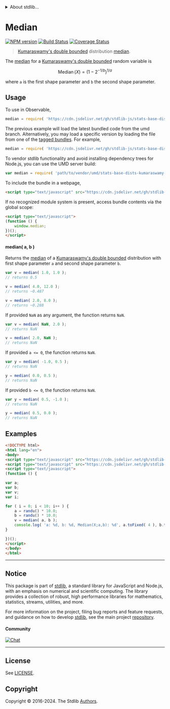 <!--

@license Apache-2.0

Copyright (c) 2018 The Stdlib Authors.

Licensed under the Apache License, Version 2.0 (the "License");
you may not use this file except in compliance with the License.
You may obtain a copy of the License at

   http://www.apache.org/licenses/LICENSE-2.0

Unless required by applicable law or agreed to in writing, software
distributed under the License is distributed on an "AS IS" BASIS,
WITHOUT WARRANTIES OR CONDITIONS OF ANY KIND, either express or implied.
See the License for the specific language governing permissions and
limitations under the License.

-->


<details>
  <summary>
    About stdlib...
  </summary>
  <p>We believe in a future in which the web is a preferred environment for numerical computation. To help realize this future, we've built stdlib. stdlib is a standard library, with an emphasis on numerical and scientific computation, written in JavaScript (and C) for execution in browsers and in Node.js.</p>
  <p>The library is fully decomposable, being architected in such a way that you can swap out and mix and match APIs and functionality to cater to your exact preferences and use cases.</p>
  <p>When you use stdlib, you can be absolutely certain that you are using the most thorough, rigorous, well-written, studied, documented, tested, measured, and high-quality code out there.</p>
  <p>To join us in bringing numerical computing to the web, get started by checking us out on <a href="https://github.com/stdlib-js/stdlib">GitHub</a>, and please consider <a href="https://opencollective.com/stdlib">financially supporting stdlib</a>. We greatly appreciate your continued support!</p>
</details>

# Median

[![NPM version][npm-image]][npm-url] [![Build Status][test-image]][test-url] [![Coverage Status][coverage-image]][coverage-url] <!-- [![dependencies][dependencies-image]][dependencies-url] -->

> [Kumaraswamy's double bounded][kumaraswamy-distribution] distribution [median][median].

<!-- Section to include introductory text. Make sure to keep an empty line after the intro `section` element and another before the `/section` close. -->

<section class="intro">

The [median][median] for a [Kumaraswamy's double bounded][kumaraswamy-distribution] random variable is

<!-- <equation class="equation" label="eq:kumaraswamy_median" align="center" raw="\operatorname{Median}\left( X \right) = \left(1-2^{{-1/b}}\right)^{1/a}" alt="Median for a Kumaraswamy's double bounded distribution."> -->

```math
\mathop{\mathrm{Median}}\left( X \right) = \left(1-2^{{-1/b}}\right)^{1/a}
```

<!-- <div class="equation" align="center" data-raw-text="\operatorname{Median}\left( X \right) = \left(1-2^{{-1/b}}\right)^{1/a}" data-equation="eq:kumaraswamy_median">
    <img src="https://cdn.jsdelivr.net/gh/stdlib-js/stdlib@591cf9d5c3a0cd3c1ceec961e5c49d73a68374cb/lib/node_modules/@stdlib/stats/base/dists/kumaraswamy/median/docs/img/equation_kumaraswamy_median.svg" alt="Median for a Kumaraswamy's double bounded distribution.">
    <br>
</div> -->

<!-- </equation> -->

where `a` is the first shape parameter and `b` the second shape parameter.

</section>

<!-- /.intro -->

<!-- Package usage documentation. -->



<section class="usage">

## Usage

To use in Observable,

```javascript
median = require( 'https://cdn.jsdelivr.net/gh/stdlib-js/stats-base-dists-kumaraswamy-median@umd/browser.js' )
```
The previous example will load the latest bundled code from the umd branch. Alternatively, you may load a specific version by loading the file from one of the [tagged bundles](https://github.com/stdlib-js/stats-base-dists-kumaraswamy-median/tags). For example,

```javascript
median = require( 'https://cdn.jsdelivr.net/gh/stdlib-js/stats-base-dists-kumaraswamy-median@v0.2.0-umd/browser.js' )
```

To vendor stdlib functionality and avoid installing dependency trees for Node.js, you can use the UMD server build:

```javascript
var median = require( 'path/to/vendor/umd/stats-base-dists-kumaraswamy-median/index.js' )
```

To include the bundle in a webpage,

```html
<script type="text/javascript" src="https://cdn.jsdelivr.net/gh/stdlib-js/stats-base-dists-kumaraswamy-median@umd/browser.js"></script>
```

If no recognized module system is present, access bundle contents via the global scope:

```html
<script type="text/javascript">
(function () {
    window.median;
})();
</script>
```

#### median( a, b )

Returns the [median][median] of a [Kumaraswamy's double bounded][kumaraswamy-distribution] distribution with first shape parameter `a` and second shape parameter `b`.

```javascript
var v = median( 1.0, 1.0 );
// returns 0.5

v = median( 4.0, 12.0 );
// returns ~0.487

v = median( 2.0, 8.0 );
// returns ~0.288
```

If provided `NaN` as any argument, the function returns `NaN`.

```javascript
var v = median( NaN, 2.0 );
// returns NaN

v = median( 2.0, NaN );
// returns NaN
```

If provided `a <= 0`, the function returns `NaN`.

```javascript
var y = median( -1.0, 0.5 );
// returns NaN

y = median( 0.0, 0.5 );
// returns NaN
```

If provided `b <= 0`, the function returns `NaN`.

```javascript
var y = median( 0.5, -1.0 );
// returns NaN

y = median( 0.5, 0.0 );
// returns NaN
```

</section>

<!-- /.usage -->

<!-- Package usage notes. Make sure to keep an empty line after the `section` element and another before the `/section` close. -->

<section class="notes">

</section>

<!-- /.notes -->

<!-- Package usage examples. -->

<section class="examples">

## Examples

<!-- eslint no-undef: "error" -->

```html
<!DOCTYPE html>
<html lang="en">
<body>
<script type="text/javascript" src="https://cdn.jsdelivr.net/gh/stdlib-js/random-base-randu@umd/browser.js"></script>
<script type="text/javascript" src="https://cdn.jsdelivr.net/gh/stdlib-js/stats-base-dists-kumaraswamy-median@umd/browser.js"></script>
<script type="text/javascript">
(function () {

var a;
var b;
var v;
var i;

for ( i = 0; i < 10; i++ ) {
    a = randu() * 10.0;
    b = randu() * 10.0;
    v = median( a, b );
    console.log( 'a: %d, b: %d, Median(X;a,b): %d', a.toFixed( 4 ), b.toFixed( 4 ), v.toFixed( 4 ) );
}

})();
</script>
</body>
</html>
```

</section>

<!-- /.examples -->

<!-- Section to include cited references. If references are included, add a horizontal rule *before* the section. Make sure to keep an empty line after the `section` element and another before the `/section` close. -->

<section class="references">

</section>

<!-- /.references -->

<!-- Section for related `stdlib` packages. Do not manually edit this section, as it is automatically populated. -->

<section class="related">

</section>

<!-- /.related -->

<!-- Section for all links. Make sure to keep an empty line after the `section` element and another before the `/section` close. -->


<section class="main-repo" >

* * *

## Notice

This package is part of [stdlib][stdlib], a standard library for JavaScript and Node.js, with an emphasis on numerical and scientific computing. The library provides a collection of robust, high performance libraries for mathematics, statistics, streams, utilities, and more.

For more information on the project, filing bug reports and feature requests, and guidance on how to develop [stdlib][stdlib], see the main project [repository][stdlib].

#### Community

[![Chat][chat-image]][chat-url]

---

## License

See [LICENSE][stdlib-license].


## Copyright

Copyright &copy; 2016-2024. The Stdlib [Authors][stdlib-authors].

</section>

<!-- /.stdlib -->

<!-- Section for all links. Make sure to keep an empty line after the `section` element and another before the `/section` close. -->

<section class="links">

[npm-image]: http://img.shields.io/npm/v/@stdlib/stats-base-dists-kumaraswamy-median.svg
[npm-url]: https://npmjs.org/package/@stdlib/stats-base-dists-kumaraswamy-median

[test-image]: https://github.com/stdlib-js/stats-base-dists-kumaraswamy-median/actions/workflows/test.yml/badge.svg?branch=v0.2.0
[test-url]: https://github.com/stdlib-js/stats-base-dists-kumaraswamy-median/actions/workflows/test.yml?query=branch:v0.2.0

[coverage-image]: https://img.shields.io/codecov/c/github/stdlib-js/stats-base-dists-kumaraswamy-median/main.svg
[coverage-url]: https://codecov.io/github/stdlib-js/stats-base-dists-kumaraswamy-median?branch=main

<!--

[dependencies-image]: https://img.shields.io/david/stdlib-js/stats-base-dists-kumaraswamy-median.svg
[dependencies-url]: https://david-dm.org/stdlib-js/stats-base-dists-kumaraswamy-median/main

-->

[chat-image]: https://img.shields.io/gitter/room/stdlib-js/stdlib.svg
[chat-url]: https://app.gitter.im/#/room/#stdlib-js_stdlib:gitter.im

[stdlib]: https://github.com/stdlib-js/stdlib

[stdlib-authors]: https://github.com/stdlib-js/stdlib/graphs/contributors

[umd]: https://github.com/umdjs/umd
[es-module]: https://developer.mozilla.org/en-US/docs/Web/JavaScript/Guide/Modules

[deno-url]: https://github.com/stdlib-js/stats-base-dists-kumaraswamy-median/tree/deno
[deno-readme]: https://github.com/stdlib-js/stats-base-dists-kumaraswamy-median/blob/deno/README.md
[umd-url]: https://github.com/stdlib-js/stats-base-dists-kumaraswamy-median/tree/umd
[umd-readme]: https://github.com/stdlib-js/stats-base-dists-kumaraswamy-median/blob/umd/README.md
[esm-url]: https://github.com/stdlib-js/stats-base-dists-kumaraswamy-median/tree/esm
[esm-readme]: https://github.com/stdlib-js/stats-base-dists-kumaraswamy-median/blob/esm/README.md
[branches-url]: https://github.com/stdlib-js/stats-base-dists-kumaraswamy-median/blob/main/branches.md

[stdlib-license]: https://raw.githubusercontent.com/stdlib-js/stats-base-dists-kumaraswamy-median/main/LICENSE

[kumaraswamy-distribution]: https://en.wikipedia.org/wiki/Kumaraswamy_distribution

[median]: https://en.wikipedia.org/wiki/Median

</section>

<!-- /.links -->
